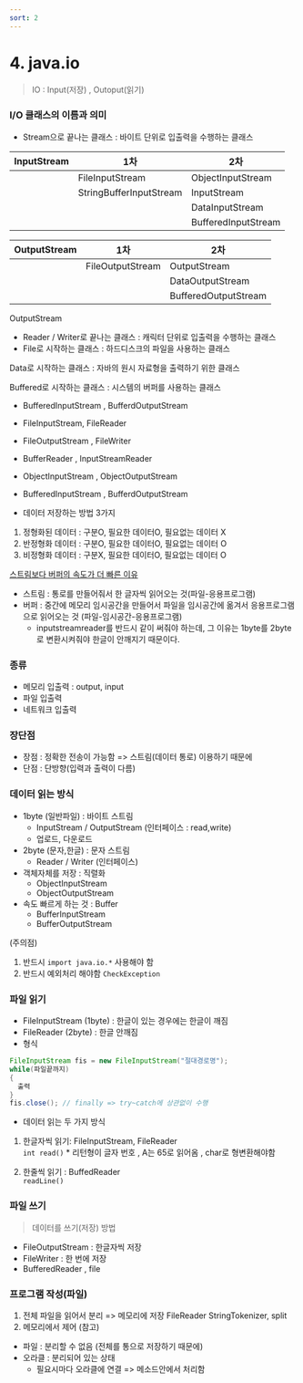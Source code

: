 ```yaml
---
sort: 2
---
```


# 4. java.io

> IO : Input(저장) , Outoput(읽기)

### I/O 클래스의 이름과 의미
- Stream으로 끝나는 클래스 : 바이트 단위로 입출력을 수행하는 클래스


|InputStream|1차|2차|
|-----------|------------|--------------------|
||FileInputStream|ObjectInputStream|
||StringBufferInputStream|InputStream|
|||DataInputStream|
|||BufferedInputStream|


|OutputStream|1차|2차|
|-----------|------------|--------------------|
||FileOutputStream|OutputStream|
|||DataOutputStream|
|||BufferedOutputStream|


OutputStream


- Reader / Writer로 끝나는 클래스 : 캐릭터 단위로 입출력을 수행하는 클래스
- File로 시작하는 클래스 : 하드디스크의 파일을 사용하는 클래스

Data로 시작하는 클래스 : 자바의 원시 자료형을 출력하기 위한 클래스

Buffered로 시작하는 클래스 : 시스템의 버퍼를 사용하는 클래스
- BufferedInputStream , BufferdOutputStream




- FileInputStream, FileReader
- FileOutputStream , FileWriter
- BufferReader , InputStreamReader
- ObjectInputStream , ObjectOutputStream
- BufferedInputStream , BufferdOutputStream

- 데이터 저장하는 방법 3가지 
1. 정형화된 데이터 : 구분O, 필요한 데이터O, 필요없는 데이터 X
2. 반정형화 데이터 : 구분O, 필요한 데이터O, 필요없는 데이터 O
3. 비정형화 데이터 : 구분X, 필요한 데이터O, 필요없는 데이터 O

[스트림보다 버퍼의 속도가 더 빠른 이유](https://jhnyang.tistory.com/92)
- 스트림 : 통로를 만들어줘서 한 글자씩 읽어오는 것(파일-응용프로그램)
- 버퍼 : 중간에 메모리 임시공간을 만들어서 파일을 임시공간에 옮겨서 응용프로그램으로 읽어오는 것 (파일-임시공간-응용프로그램)
  - inputstreamreader를 반드시 같이 써줘야 하는데, 그 이유는 1byte를 2byte로 변환시켜줘야 한글이 안깨지기 때문이다.

### 종류
- 메모리 입출력 : output, input
- 파일 입출력
- 네트워크 입출력

### 장단점
- 장점 : 정확한 전송이 가능함 => 스트림(데이터 통로) 이용하기 때문에 
- 단점 : 단방향(입력과 출력이 다름)

### 데이터 읽는 방식
- 1byte (일반파일) : 바이트 스트림
  - InputStream / OutputStream (인터페이스 : read,write)
  - 업로드, 다운로드
- 2byte (문자,한글) : 문자 스트림
  - Reader / Writer (인터페이스)
- 객체자체를 저장 : 직렬화
  - ObjectInputStream
  - ObjectOutputStream
- 속도 빠르게 하는 것 : Buffer
  - BufferInputStream
  - BufferOutputStream

(주의점)  
1. 반드시 ```import java.io.*``` 사용해야 함
2. 반드시 예외처리 해야함 ```CheckException```


### 파일 읽기
- FileInputStream (1byte) : 한글이 있는 경우에는 한글이 깨짐
- FileReader (2byte) : 한글 안깨짐
- 형식
```java
FileInputStream fis = new FileInputStream("절대경로명");
while(파일끝까지)
{
  출력
}
fis.close(); // finally => try~catch에 상관없이 수행
```
- 데이터 읽는 두 가지 방식
1) 한글자씩 읽기: FileInputStream, FileReader  
```int read()``` * 리턴형이 글자 번호 , A는 65로 읽어옴 , char로 형변환해야함

2) 한줄씩 읽기 : BuffedReader  
```readLine()```


### 파일 쓰기
> 데이터를 쓰기(저장) 방법
- FileOutputStream : 한글자씩 저장
- FileWriter : 한 번에 저장
- BufferedReader , file


### 프로그램 작성(파일)
1. 전체 파일을 읽어서 분리 => 메모리에 저장
FileReader
StringTokenizer, split
2. 메모리에서 제어
(참고)
- 파일 : 분리할 수 없음 (전체를 통으로 저장하기 때문에) 
- 오라클 : 분리되어 있는 상태  
  - 필요시마다 오라클에 연결 => 메소드안에서 처리함


